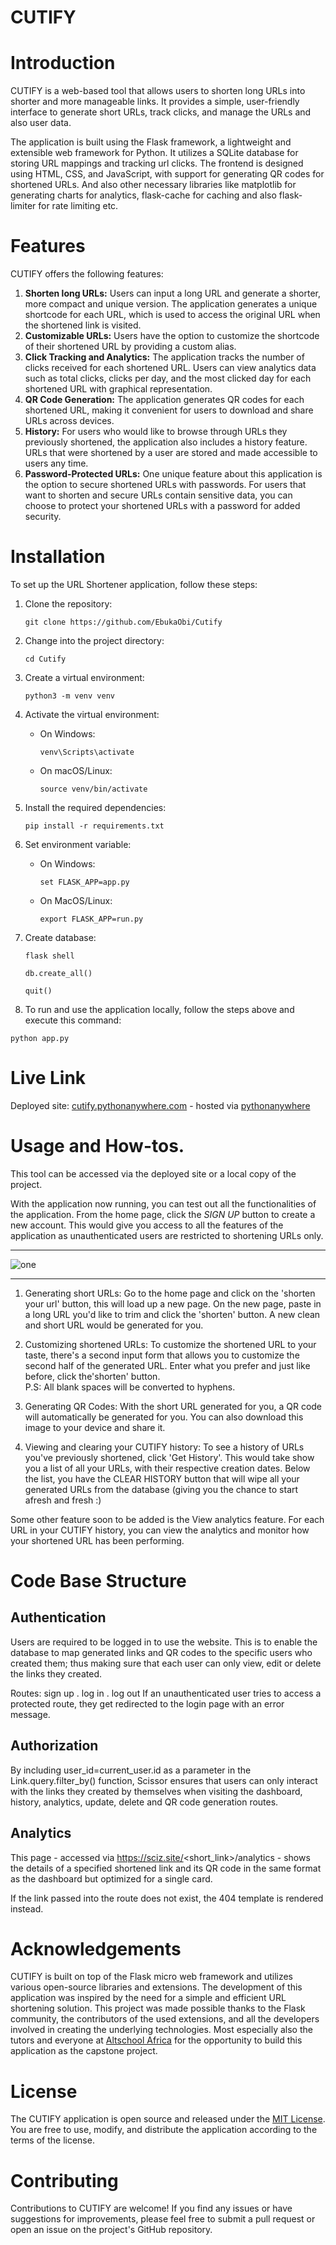 # CUTIFY

# Introduction
CUTIFY is a web-based tool that allows users to shorten long URLs into shorter and more manageable links. It provides a simple, user-friendly interface to generate short URLs, track clicks, and manage the URLs and also user data.

The application is built using the Flask framework, a lightweight and extensible web framework for Python. It utilizes a SQLite database for storing URL mappings and tracking url clicks. The frontend is designed using HTML, CSS, and JavaScript, with support for generating QR codes for shortened URLs. And also other necessary libraries like matplotlib for generating charts for analytics, flask-cache for caching and also flask-limiter for rate limiting etc.

# Features
CUTIFY offers the following features:

1. **Shorten long URLs:** Users can input a long URL and generate a shorter, more compact and unique version. The application generates a unique shortcode for each URL, which is used to access the original URL when the shortened link is visited.
2. **Customizable URLs:** Users have the option to customize the shortcode of their shortened URL by providing a custom alias.
3. **Click Tracking and Analytics:** The application tracks the number of clicks received for each shortened URL. Users can view analytics data such as total clicks, clicks per day, and the most clicked day for each shortened URL with graphical representation.
4. **QR Code Generation:** The application generates QR codes for each shortened URL, making it convenient for users to download and share URLs across devices.
5. **History:** For users who would like to browse through URLs they previously shortened, the application also includes a history feature. URLs that were shortened by a user are stored and made accessible to users any time.  
6. **Password-Protected URLs:** One unique feature about this application is the option to secure shortened URLs 
   with passwords. For users that want to shorten and secure URLs contain sensitive data, you can choose to protect 
   your shortened URLs with a password 
   for added security. 

# Installation
To set up the URL Shortener application, follow these steps:

1. Clone the repository:
   ```
   git clone https://github.com/EbukaObi/Cutify
   ```
2. Change into the project directory:
   ```
   cd Cutify
   ```
3. Create a virtual environment:
   ```
   python3 -m venv venv
   ```
4. Activate the virtual environment:
   - On Windows:
     ```
     venv\Scripts\activate
     ```
   - On macOS/Linux:
     ```
     source venv/bin/activate
     ```
5. Install the required dependencies:
   ```
   pip install -r requirements.txt
   ```
6. Set environment variable:
   - On Windows:
     ```
     set FLASK_APP=app.py
     ```
   - On MacOS/Linux:
     ```
     export FLASK_APP=run.py
     ```
7. Create database:
   ```
   flask shell
  
   db.create_all()
   
   quit()
   ```

8. To run and use the application locally, follow the steps above and execute this command:

```
python app.py
```

# Live Link

Deployed site: [cutify.pythonanywhere.com](https://cutify.pythonanywhere.com/) - hosted via [pythonanywhere](https://www.pythonanywhere.com) 


# Usage and How-tos.

This tool can be accessed via the deployed site or a local copy of the project.

With the application now running, you can test out all the functionalities of the application. 
From the home page, click the _SIGN UP_ button to create a new account. This would give you access to all the 
features of the application as unauthenticated users are restricted to shortening URLs only. 
***

![one](https://github.com/EbukaObi/Cutify/assets/90873641/323063f5-841f-4cfd-8e1e-24fadec2740e)

***
1. Generating short URLs: Go to the home page and click on the 'shorten your url' button, this will load up a new page.
   On the new page, paste in a long URL you'd like to trim and click the 'shorten' button. A new clean and short URL would be generated for you.
   
3. Customizing shortened URLs: To customize the shortened URL to your taste, there's a second input form that allows you
   to customize
   the second half of the generated URL. Enter what you prefer and just like before, click the'shorten' button.
   <br> P.S: All blank spaces will be converted to hyphens.
4. Generating QR Codes: With the short URL generated for you, a QR code will automatically be generated for you. You can also download this image to your         device and share it. 
5. Viewing and clearing your CUTIFY history: To see a history of URLs you've previously shortened, click
   'Get History'. This would take show you a list of all your URLs, with their respective creation dates. 
   Below the list, you have the CLEAR HISTORY button that will wipe all your generated URLs from the database (giving 
   you the chance to start afresh and fresh :)

Some other feature soon to be added is the View analytics feature. For each URL in your CUTIFY history, you can view the analytics and monitor how your        shortened URL has been performing.<br>


# Code Base Structure

## Authentication
Users are required to be logged in to use the website. This is to enable the database to map generated links and QR codes to the specific users who created them; thus making sure that each user can only view, edit or delete the links they created.<br>

Routes: sign up . log in . log out
If an unauthenticated user tries to access a protected route, they get redirected to the login page with an error message.

## Authorization
By including user_id=current_user.id as a parameter in the Link.query.filter_by() function, Scissor ensures that users can only interact with the links they created by themselves when visiting the dashboard, history, analytics, update, delete and QR code generation routes.

## Analytics
This page - accessed via https://sciz.site/<short_link>/analytics - shows the details of a specified shortened link and its QR code in the same format as the dashboard but optimized for a single card. <br>

If the link passed into the route does not exist, the 404 template is rendered instead.

# Acknowledgements
CUTIFY is built on top of the Flask micro web framework and utilizes various open-source libraries and 
extensions. The development of this application was inspired by the need for a simple and efficient URL shortening 
solution. This project was made possible thanks to the Flask community, the contributors of the used extensions, and all the developers 
involved in creating the underlying technologies. Most especially also the tutors and everyone at [Altschool Africa](https://altschoolafrica.com) for the opportunity to build this application as the capstone project.

# License
The CUTIFY application is open source and released under the [MIT License](LICENSE). You are free to use, modify, and distribute the application according to the terms of the license.

# Contributing
Contributions to CUTIFY are welcome! If you find any issues or have suggestions for improvements, please feel free to submit a pull request or open an issue on the project's GitHub repository.
